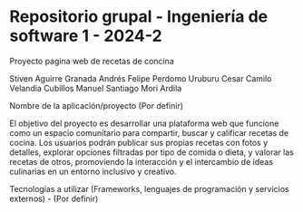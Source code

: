 #  Repositorio grupal - Ingeniería de software 1 - 2024-2
Proyecto pagina web de recetas de concina

Stiven Aguirre Granada
Andrés Felipe Perdomo Uruburu
Cesar Camilo Velandia Cubillos
Manuel Santiago Mori Ardila

Nombre de la aplicación/proyecto (Por definir)

El objetivo del proyecto es desarrollar una plataforma web que funcione como un espacio comunitario para compartir, buscar y calificar recetas de cocina. Los usuarios podrán publicar sus propias recetas con fotos y detalles, explorar opciones filtradas por tipo de comida o dieta, y valorar las recetas de otros, promoviendo la interacción y el intercambio de ideas culinarias en un entorno inclusivo y creativo.

Tecnologías a utilizar (Frameworks, lenguajes de programación y servicios externos) - (Por definir)
